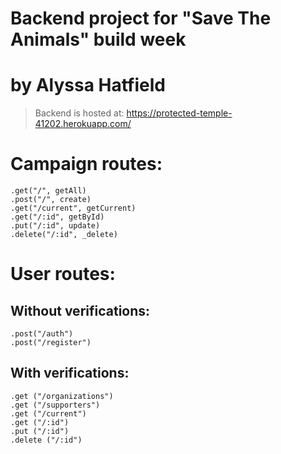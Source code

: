 # Backend project for "Save The Animals" build week

# by Alyssa Hatfield

> Backend is hosted at: https://protected-temple-41202.herokuapp.com/

# Campaign routes:

    .get("/", getAll)
    .post("/", create)
    .get("/current", getCurrent)
    .get("/:id", getById)
    .put("/:id", update)
    .delete("/:id", _delete)

# User routes:

## Without verifications:

    .post("/auth")
    .post("/register")

## With verifications:

    .get ("/organizations")
    .get ("/supporters")
    .get ("/current")
    .get ("/:id")
    .put ("/:id")
    .delete ("/:id")
